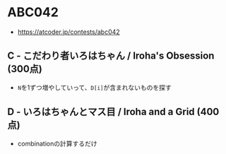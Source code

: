 # ABC042
* https://atcoder.jp/contests/abc042


## C - こだわり者いろはちゃん / Iroha's Obsession (300点)
* `N`を1ずつ増やしていって、`D[i]`が含まれないものを探す


## D - いろはちゃんとマス目 / Iroha and a Grid (400点)
* combinationの計算するだけ

